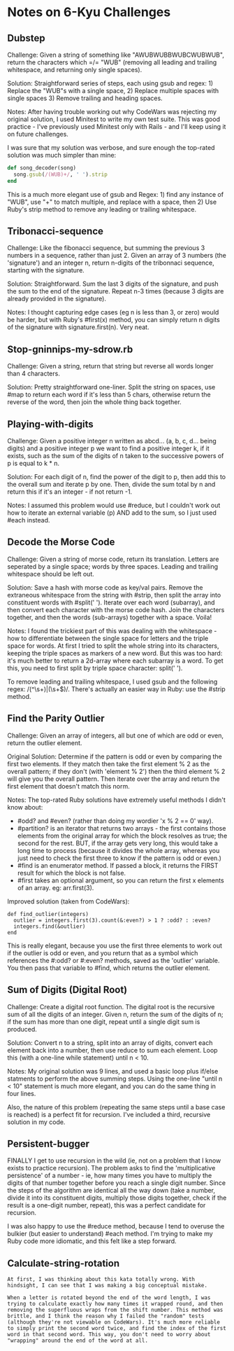 # Notes on 6-Kyu Challenges

## Dubstep

  Challenge: Given a string of something like "AWUBWUBBWUBCWUBWUB", return the characters which =/= "WUB" (removing all leading and trailing whitespace, and returning only single spaces).

  Solution: Straightforward series of steps, each using gsub and regex: 1) Replace the "WUB"s with a single space, 2) Replace multiple spaces with single spaces 3) Remove trailing and heading spaces.

  Notes: After having trouble working out why CodeWars was rejecting my original solution, I used Minitest to write my own test suite. This was good practice - I've previously used Minitest only with Rails - and I'll keep using it on future challenges.

  I was sure that my solution was verbose, and sure enough the top-rated solution was much simpler than mine:

  ```ruby
  def song_decoder(song)
    song.gsub(/(WUB)+/, ' ').strip
  end
  ```
  This is a much more elegant use of gsub and Regex: 1) find any instance of "WUB", use "+" to match multiple, and replace with a space, then 2) Use Ruby's strip method to remove any leading or trailing whitespace. 


## Tribonacci-sequence
  Challenge: Like the fibonacci sequence, but summing the previous 3 numbers in a sequence, rather than just 2. Given an array of 3 numbers (the 'signature') and an integer n, return n-digits of the tribonnaci sequence, starting with the signature.

  Solution: Straightforward. Sum the last 3 digits of the signature, and push the sum to the end of the signature. Repeat n-3 times (because 3 digits are already provided in the signature).

  Notes: I thought capturing edge cases (eg n is less than 3, or zero) would be harder, but with Ruby's #first(x) method, you can simply return n digits of the signature with signature.first(n). Very neat.


## Stop-gninnips-my-sdrow.rb

  Challenge: Given a string, return that string but reverse all words longer than 4 characters.

  Solution: Pretty straightforward one-liner. Split the string on spaces, use #map to return each word if it's less than 5 chars, otherwise return the reverse of the word, then join the whole thing back together.

## Playing-with-digits
  Challenge: Given a positive integer n written as abcd... (a, b, c, d... being digits) and a positive integer p we want to find a positive integer k, if it exists, such as the sum of the digits of n taken to the successive powers of p is equal to k * n.

  Solution: For each digit of n, find the power of the digit to p, then add this to the overall sum and iterate p by one. Then, divide the sum total by n and return this if it's an integer - if not return -1.

  Notes: I assumed this problem would use #reduce, but I couldn't work out how to iterate an external variable (p) AND add to the sum, so I just used #each instead.



## Decode the Morse Code

  Challenge: Given a string of morse code, return its translation. Letters are seperated by a single space; words by three spaces. Leading and trailing whitespace should be left out.

  Solution: Save a hash with morse code as key/val pairs. Remove the extraneous whitespace from the string with #strip, then split the array into constituent words with #split('   '). Iterate over each word (subarray), and then convert each character with the morse code hash. Join the characters together, and then the words (sub-arrays) together with a space. Voila!

  Notes: I found the trickiest part of this was dealing with the whitespace - how to differentiate between the single space for letters and the triple space for words. At first I tried to split the whole string into its characters, keeping the triple spaces as markers of a new word. But this was too hard: it's much better to return a 2d-array where each subarray is a word. To get this, you need to first split by triple space character: split('   ').

  To remove leading and trailing whitespace, I used gsub and the following regex: /(^\s+)|(\s+$)/. There's actually an easier way in Ruby: use the #strip method.

## Find the Parity Outlier

  Challenge: Given an array of integers, all but one of which are odd or even, return the outlier element.

  Original Solution: Determine if the pattern is odd or even by comparing the first two elements. If they match then take the first element % 2 as the overall pattern; if they don't (with 'element % 2') then the third element % 2 will give you the overall pattern. Then iterate over the array and return the first element that doesn't match this norm.

  Notes: The top-rated Ruby solutions have extremely useful methods I didn't know about:
  * #odd? and #even? (rather than doing my wordier 'x % 2 == 0' way).
  * #partition? is an iterator that returns two arrays - the first contains those elements from the original array for which the block resolves as true; the second for the rest. BUT, if the array gets very long, this would take a long time to process (because it divides the whole array, whereas you just need to check the first three to know if the pattern is odd or even.)
  * #find is an enumerator method. If passed a block, it returns the FIRST result for which the block is not false.
  * #first takes an optional argument, so you can return the first x elements of an array. eg: arr.first(3).

  Improved solution (taken from CodeWars):
  ```
  def find_outlier(integers)
    outlier = integers.first(3).count(&:even?) > 1 ? :odd? : :even?
    integers.find(&outlier)
  end
  ```
  This is really elegant, because you use the first three elements to work out if the outlier is odd or even, and you return that as a symbol which references the #:odd? or #:even? methods, saved as the 'outlier' variable. You then pass that variable to #find, which returns the outlier element.

## Sum of Digits (Digital Root)

  Challenge: Create a digital root function. The digital root is the recursive sum of all the digits of an integer. Given n, return the sum of the digits of n; if the sum has more than one digit, repeat until a single digit sum is produced.

  Solution: Convert n to a string, split into an array of digits, convert each element back into a number, then use reduce to sum each element. Loop this (with a one-line while statement) until n < 10.

  Notes: My original solution was 9 lines, and used a basic loop plus if/else statments to perform the above summing steps. Using the one-line "until n < 10" statement is much more elegant, and you can do the same thing in four lines.

  Also, the nature of this problem (repeating the same steps until a base case is reached) is a perfect fit for recursion. I've included a third, recursive solution in my code.  

## Persistent-bugger

  FINALLY I get to use recursion in the wild (ie, not on a problem that I know exists to practice recursion). The problem asks to find the 'multiplicative persistence' of a number - ie, how many times you have to multiply the digits of that number together before you reach a single digit number. Since the steps of the algorithm are identical all the way down (take a number, divide it into its constituent digits, multiply those digits together, check if the result is a one-digit number, repeat), this was a perfect candidate for recursion.

  I was also happy to use the #reduce method, because I tend to overuse the bulkier (but easier to understand) #each method. I'm trying to make my Ruby code more idiomatic, and this felt like a step forward.

## Calculate-string-rotation

    At first, I was thinking about this kata totally wrong. With hindsight, I can see that I was making a big conceptual mistake.

    When a letter is rotated beyond the end of the word length, I was trying to calculate exactly how many times it wrapped round, and then removing the superfluous wraps from the shift number. This method was brittle, and I think the reason why I failed the "random" tests (although they're not viewable on CodeWars). It's much more reliable to simply print the second word twice, and find the index of the first word in that second word. This way, you don't need to worry about "wrapping" around the end of the word at all.
